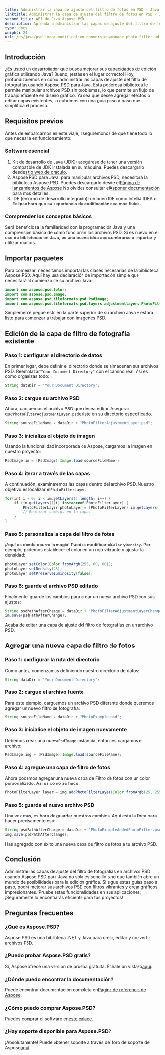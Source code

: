 ```yaml
---
title: Administrar la capa de ajuste del filtro de fotos en PSD - Java
linktitle: Administrar la capa de ajuste del filtro de fotos en PSD - Java
second_title: API de Java Aspose.PSD
description: Aprenda a administrar las capas de ajuste del filtro de fotografías en archivos PSD con Aspose.PSD para Java. Siga esta guía para editar y agregar filtros sin esfuerzo.
type: docs
weight: 24
url: /es/java/psd-image-modification-conversion/manage-photo-filter-adjustment-layer-psd/
---
```

## Introducción
¿Es usted un desarrollador que busca mejorar sus capacidades de edición gráfica utilizando Java? Bueno, ¡estás en el lugar correcto! Hoy, profundizaremos en cómo administrar las capas de ajuste del filtro de fotografías usando Aspose.PSD para Java. Esta poderosa biblioteca le permite manipular archivos PSD sin problemas, lo que permite un flujo de trabajo eficiente en diseño gráfico. Ya sea que desee agregar efectos o editar capas existentes, lo cubrimos con una guía paso a paso que simplifica el proceso.
## Requisitos previos
Antes de embarcarnos en este viaje, asegurémonos de que tiene todo lo que necesita en funcionamiento:
### Software esencial
1.  Kit de desarrollo de Java (JDK): asegúrese de tener una versión compatible de JDK instalada en su máquina. Puedes descargarlo desde[sitio web de oráculo](https://www.oracle.com/java/technologies/javase-jdk11-downloads.html).
2.  Aspose.PSD para Java: para manipular archivos PSD, necesitará la biblioteca Aspose.PSD. Puedes descargarlo desde el[Página de lanzamientos de Aspose](https://releases.aspose.com/psd/java/) No olvides consultar el[Asponer documentación](https://reference.aspose.com/psd/java/) para más detalles.
3. IDE (entorno de desarrollo integrado): un buen IDE como IntelliJ IDEA o Eclipse hará que su experiencia de codificación sea más fluida.
### Comprender los conceptos básicos
Será beneficiosa la familiaridad con la programación Java y una comprensión básica de cómo funcionan los archivos PSD. Si es nuevo en el uso de bibliotecas en Java, es una buena idea acostumbrarse a importar y utilizar marcos.
## Importar paquetes
Para comenzar, necesitamos importar las clases necesarias de la biblioteca Aspose.PSD. Aquí hay una declaración de importación simple que necesitará al comienzo de su archivo Java:
```java
import com.aspose.psd.Color;
import com.aspose.psd.Image;
import com.aspose.psd.fileformats.psd.PsdImage;
import com.aspose.psd.fileformats.psd.layers.adjustmentlayers.PhotoFilterLayer;
```
Simplemente pegue esto en la parte superior de su archivo Java y estará listo para comenzar a trabajar con imágenes PSD.
## Edición de la capa de filtro de fotografía existente
### Paso 1: configurar el directorio de datos
 En primer lugar, debe definir el directorio donde se almacenan sus archivos PSD. Reemplazar`"Your Document Directory"` con el camino real. Así es como organizas todo:
```java
String dataDir = "Your Document Directory";
```
### Paso 2: cargue su archivo PSD
 Ahora, carguemos el archivo PSD que desea editar. Asegurar que`PhotoFilterAdjustmentLayer.psd`existe en su directorio especificado.
```java
String sourceFileName = dataDir + "PhotoFilterAdjustmentLayer.psd";
```
### Paso 3: inicializa el objeto de imagen
Usando la funcionalidad incorporada de Aspose, cargamos la imagen en nuestro proyecto:
```java
PsdImage im = (PsdImage) Image.load(sourceFileName);
```
### Paso 4: iterar a través de las capas
 A continuación, examinaremos las capas dentro del archivo PSD. Nuestro objetivo es localizar el`PhotoFilterLayer`:
```java
for(int i = 0; i < im.getLayers().length; i++) {
    if (im.getLayers()[i] instanceof PhotoFilterLayer) {
        PhotoFilterLayer photoLayer = (PhotoFilterLayer) im.getLayers()[i];
        // Realizar cambios en la capa.
    }
}
```
### Paso 5: personaliza la capa del filtro de fotos
 ¡Aquí es donde ocurre la magia! Puedes modificar el`Color` y`Density`. Por ejemplo, podemos establecer el color en un rojo vibrante y ajustar la densidad:
```java
photoLayer.setColor(Color.fromArgb(255, 60, 60));
photoLayer.setDensity(78);
photoLayer.setPreserveLuminosity(false);
```
### Paso 6: guarde el archivo PSD editado
Finalmente, guarde los cambios para crear un nuevo archivo PSD con sus ajustes:
```java
String psdPathAfterChange = dataDir + "PhotoFilterAdjustmentLayerChanged.psd";
im.save(psdPathAfterChange);
```
Acaba de editar una capa de ajuste del filtro de fotografías en un archivo PSD.
## Agregar una nueva capa de filtro de fotos
### Paso 1: configurar la ruta del directorio
Como antes, comenzamos definiendo nuestro directorio de datos:
```java
String dataDir = "Your Document Directory";
```
### Paso 2: cargue el archivo fuente
Para este ejemplo, carguemos un archivo PSD diferente donde queremos agregar un nuevo filtro de fotografía:
```java
String sourceFileName = dataDir + "PhotoExample.psd";
```
### Paso 3: inicialice el objeto de imagen nuevamente
 Debemos crear una nueva`PsdImage` instancia, entonces cargamos el archivo:
```java
PsdImage img = (PsdImage) Image.load(sourceFileName);
```
### Paso 4: agregue una capa de filtro de fotos
Ahora podemos agregar una nueva capa de Filtro de fotos con un color personalizado. Así es como se hace:
```java
PhotoFilterLayer layer = img.addPhotoFilterLayer(Color.fromArgb(25, 255, 35));
```
### Paso 5: guarde el nuevo archivo PSD
Una vez más, es hora de guardar nuestros cambios. Aquí está la línea para hacer precisamente eso:
```java
String psdPathAfterChange = dataDir + "PhotoExampleAddedPhotoFilter.psd";
img.save(psdPathAfterChange);
```
Has agregado con éxito una nueva capa de filtro de fotos a tu archivo PSD.
## Conclusión
Administrar las capas de ajuste del filtro de fotografías en archivos PSD usando Aspose.PSD para Java no sólo es sencillo sino que también abre un mundo de posibilidades para la edición gráfica. Si sigue estas guías paso a paso, podrá mejorar sus archivos PSD con filtros vibrantes y crear gráficos impresionantes. Pruebe estas funcionalidades en sus aplicaciones; ¡Seguramente lo encontrarás eficiente para tus proyectos!
## Preguntas frecuentes
### ¿Qué es Aspose.PSD?
Aspose.PSD es una biblioteca .NET y Java para crear, editar y convertir archivos PSD.
### ¿Puedo probar Aspose.PSD gratis?
 Sí, Aspose ofrece una versión de prueba gratuita. Échale un vistazo[aquí](https://releases.aspose.com/).
### ¿Dónde puedo encontrar la documentación?
 Puede encontrar documentación completa en[Página de referencia de Aspose](https://reference.aspose.com/psd/java/).
### ¿Cómo puedo comprar Aspose.PSD?
 Puedes comprar el software en[este enlace](https://purchase.aspose.com/buy).
### ¿Hay soporte disponible para Aspose.PSD?
 ¡Absolutamente! Puede obtener soporte a través del foro de soporte de Aspose[aquí](https://forum.aspose.com/c/psd/34).